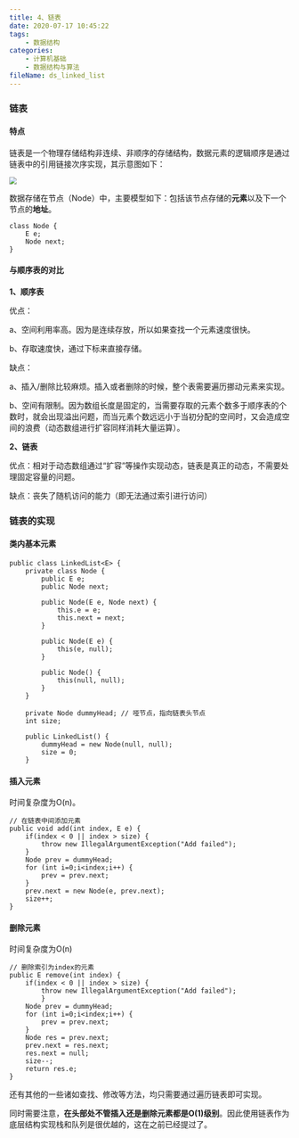 ```yaml
---
title: 4、链表
date: 2020-07-17 10:45:22
tags:
	- 数据结构
categories:
	- 计算机基础
	- 数据结构与算法
fileName: ds_linked_list
---
```


### 链表

#### 特点

链表是一个物理存储结构非连续、非顺序的存储结构，数据元素的逻辑顺序是通过链表中的引用链接次序实现，其示意图如下：

<img src="http://cdn.ziyedy.top/image/%E8%AE%A1%E7%AE%97%E6%9C%BA%E5%9F%BA%E7%A1%80/%E6%95%B0%E6%8D%AE%E7%BB%93%E6%9E%84/4%E3%80%81%E9%93%BE%E8%A1%A8/%E9%93%BE%E8%A1%A8%E7%A4%BA%E6%84%8F%E5%9B%BE.png" style="zoom: 80%;" />

数据存储在节点（Node）中，主要模型如下：包括该节点存储的**元素**以及下一个节点的**地址**。

```
class Node {
	E e;
	Node next;
}
```

#### 与顺序表的对比

**1、顺序表**

优点：

a、空间利用率高。因为是连续存放，所以如果查找一个元素速度很快。

b、存取速度快，通过下标来直接存储。

缺点：

a、插入/删除比较麻烦。插入或者删除的时候，整个表需要遍历挪动元素来实现。

b、空间有限制。因为数组长度是固定的，当需要存取的元素个数多于顺序表的个数时，就会出现溢出问题，而当元素个数远远小于当初分配的空间时，又会造成空间的浪费（动态数组进行扩容同样消耗大量运算）。

**2、链表**

优点：相对于动态数组通过“扩容”等操作实现动态，链表是真正的动态，不需要处理固定容量的问题。

缺点：丧失了随机访问的能力（即无法通过索引进行访问）



### 链表的实现

#### 类内基本元素

```
public class LinkedList<E> {
    private class Node {
        public E e;
        public Node next;

        public Node(E e, Node next) {
            this.e = e;
            this.next = next;
        }

        public Node(E e) {
            this(e, null);
        }

        public Node() {
            this(null, null);
        }
    }

    private Node dummyHead;	// 哑节点，指向链表头节点
    int size;

    public LinkedList() {
        dummyHead = new Node(null, null);
        size = 0;
    }
```



#### 插入元素

时间复杂度为O(n)。

```
// 在链表中间添加元素
public void add(int index, E e) {
    if(index < 0 || index > size) {
        throw new IllegalArgumentException("Add failed");
    }
    Node prev = dummyHead;
    for (int i=0;i<index;i++) {
        prev = prev.next;
    }
    prev.next = new Node(e, prev.next);
    size++;
}
```



#### 删除元素

时间复杂度为O(n)

```
// 删除索引为index的元素
public E remove(int index) {
    if(index < 0 || index > size) {
        throw new IllegalArgumentException("Add failed");
        }
    Node prev = dummyHead;
    for (int i=0;i<index;i++) {
        prev = prev.next;
    }
    Node res = prev.next;
    prev.next = res.next;
    res.next = null;
    size--;
    return res.e;
}
```



还有其他的一些诸如查找、修改等方法，均只需要通过遍历链表即可实现。

同时需要注意，**在头部处不管插入还是删除元素都是O(1)级别**。因此使用链表作为底层结构实现栈和队列是很优越的，这在之前已经提过了。